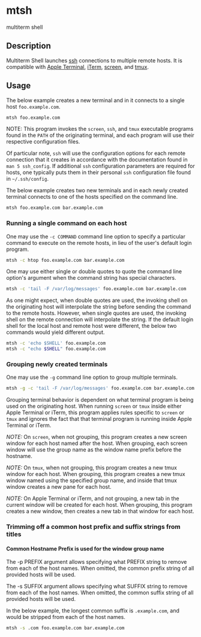 # mtsh

multiterm shell

## Description

Multiterm Shell launches
[ssh](https://en.wikipedia.org/wiki/Secure_Shell_Protocol) connections
to multiple remote hosts. It is compatible with [Apple
Terminal](https://en.wikipedia.org/wiki/Terminal_(macOS)),
[iTerm](https://iterm2.com/),
[screen](https://en.wikipedia.org/wiki/GNU_Screen), and
[tmux](https://en.wikipedia.org/wiki/Tmux).

## Usage

The below example creates a new terminal and in it connects to a
single host `foo.example.com`.

```Bash
mtsh foo.example.com
```

NOTE: This program invokes the `screen`, `ssh`, and `tmux` executable
programs found in the `PATH` of the originating terminal, and each
program will use their respective configuration files.

Of particular note, `ssh` will use the configuration options for each
remote connection that it creates in accordance with the documentation
found in `man 5 ssh_config`. If additional `ssh` configuration
parameters are required for hosts, one typically puts them in their
personal `ssh` configuration file found in `~/.ssh/config`.

The below example creates two new terminals and in each newly created
terminal connects to one of the hosts specified on the command line.

```Bash
mtsh foo.example.com bar.example.com
```

### Running a single command on each host

One may use the `-c COMMAND` command line option to specify a
particular command to execute on the remote hosts, in lieu of the
user's default login program.

```Bash
mtsh -c htop foo.example.com bar.example.com
```

One may use either single or double quotes to quote the command line
option's argument when the command string has special characters.

```Bash
mtsh -c 'tail -F /var/log/messages' foo.example.com bar.example.com
```

As one might expect, when double quotes are used, the invoking shell
on the originating host will interpolate the string before sending the
command to the remote hosts. However, when single quotes are used, the
invoking shell on the remote connection will interpolate the
string. If the default login shell for the local host and remote host
were different, the below two commands would yield different output.

```Bash
mtsh -c 'echo $SHELL' foo.example.com
mtsh -c "echo $SHELL" foo.example.com
```

### Grouping newly created terminals

One may use the `-g` command line option to group multiple
terminals.

```Bash
mtsh -g -c 'tail -F /var/log/messages' foo.example.com bar.example.com
```

Grouping terminal behavior is dependent on what terminal program is
being used on the originating host. When running `screen` or `tmux`
inside either Apple Terminal or iTerm, this program applies rules
specific to `screen` or `tmux` and ignores the fact that that terminal
program is running inside Apple Terminal or iTerm.

*NOTE:* On `screen`, when not grouping, this program creates a new
screen window for each host named after the host. When grouping, each
screen window will use the group name as the window name prefix before
the hostname.

*NOTE:* On `tmux`, when not grouping, this program creates a new tmux
window for each host. When grouping, this program creates a new tmux
window named using the specified group name, and inside that tmux
window creates a new pane for each host.

*NOTE:* On Apple Terminal or iTerm, and not grouping, a new tab in
the current window will be created for each host. When grouping, this
program creates a new window, then creates a new tab in that window
for each host.

### Trimming off a common host prefix and suffix strings from titles

#### Common Hostname Prefix is used for the window group name

The -p PREFIX argument allows specifying what PREFIX string to remove
from each of the host names. When omitted, the common prefix string of
all provided hosts will be used.

The -s SUFFIX argument allows specifying what SUFFIX string to remove
from each of the host names. When omitted, the common suffix string of
all provided hosts will be used.

In the below example, the longest common suffix is `.example.com`, and
would be stripped from each of the host names.

```Bash
mtsh -s .com foo.example.com bar.example.com
```
